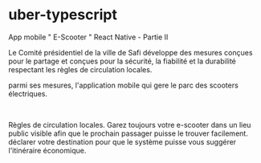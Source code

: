 # uber-typescript
App mobile " E-Scooter " React Native - Partie II


Le Comité présidentiel de la ville de Safi développe des mesures conçues pour le partage et conçues pour la sécurité, la fiabilité et la durabilité respectant les règles de circulation locales.

parmi ses mesures, l'application mobile qui gere le parc des scooters électriques.

​

Règles de circulation locales. Garez toujours votre e-scooter dans un lieu public visible afin que le prochain passager puisse le trouver facilement. déclarer votre destination pour que le système puisse vous suggérer l'itinéraire économique.
